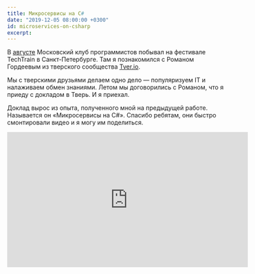 ```yaml
---
title: Микросервисы на C#
date: "2019-12-05 08:00:00 +0300"
id: microservices-on-csharp
excerpt: 
---
```


В [августе](/2019/08/26/techtrain/) Московский клуб программистов побывал на фестивале TechTrain в Санкт-Петербурге. Там я познакомился с Романом Гордеевым из тверского сообщества [Tver.io](https://tver.io/).

Мы с тверскими друзьями делаем одно дело — популяризуем IT и налаживаем обмен знаниями. Летом мы договорились с Романом, что я приеду с докладом в Тверь. И я приехал.

Доклад вырос из опыта, полученного мной на предыдущей работе. Называется он «Микросервисы на C#». Спасибо ребятам, они быстро смонтировали видео и я могу им поделиться.

<div class="video">
    <iframe width="560" height="315" src="https://www.youtube.com/embed/HHQbRDX7g8k" frameborder="0" allow="accelerometer; autoplay; encrypted-media; gyroscope; picture-in-picture" allowfullscreen></iframe>
</div>
